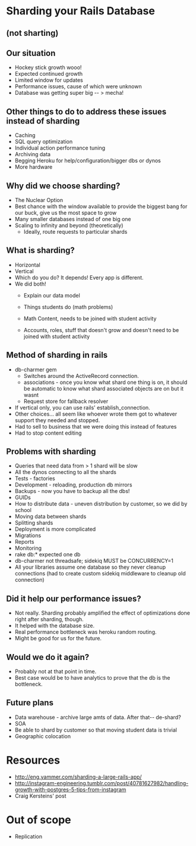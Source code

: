 # Sharding your Rails Database
## (not sharting)

## Our situation

* Hockey stick growth wooo!
* Expected continued growth
* Limited window for updates
* Performance issues, cause of which were unknown
* Database was getting super big -- > mecha!

## Other things to do to address these issues instead of sharding

* Caching
* SQL query optimization
* Individual action performance tuning
* Archiving data
* Begging Heroku for help/configuration/bigger dbs or dynos
* More hardware

## Why did we choose sharding?

* The Nuclear Option
* Best chance with the window available to provide the biggest bang for our buck, give us the most space to grow
* Many smaller databases instead of one big one
* Scaling to infinity and beyond (theoretically)
  * Ideally, route requests to particular shards

## What is sharding?

* Horizontal
* Vertical
* Which do you do? It depends! Every app is different.
* We did both!
  * Explain our data model

  * Things students do (math problems)
  * Math Content, needs to be joined with student activity
  * Accounts, roles, stuff that doesn't grow and doesn't need to be joined with student activity

## Method of sharding in rails

* db-charmer gem
  * Switches around the ActiveRecord connection.
  * associations - once you know what shard one thing is on, it should be automatic to know what shard associated objects are on but it wasnt
  * Request store for fallback resolver
* If vertical only, you can use rails' establish_connection.
* Other choices... all seem like whoever wrote them got to whatever support they needed and stopped.
* Had to sell to business that we were doing this instead of features
* Had to stop content editing

## Problems with sharding

* Queries that need data from > 1 shard will be slow
* All the dynos connecting to all the shards
* Tests - factories
* Development - reloading, production db mirrors
* Backups - now you have to backup all the dbs!
* GUIDs
* How to distribute data - uneven distribution by customer, so we did by school
* Moving data between shards
* Splitting shards
* Deployment is more complicated
* Migrations
* Reports
* Monitoring
* rake db:* expected one db
* db-charmer not threadsafe; sidekiq MUST be CONCURRENCY=1
* All your libraries assume one database so they never cleanup
  connections (had to create custom sidekiq middleware to cleanup
  old connection)

## Did it help our performance issues?

* Not really. Sharding probably amplified the effect of optimizations done right after sharding, though.
* It helped with the database size.
* Real performance bottleneck was heroku random routing.
* Might be good for us for the future.

## Would we do it again?

* Probably not at that point in time.
* Best case would be to have analytics to prove that the db is the bottleneck.

## Future plans

* Data warehouse - archive large amts of data. After that-- de-shard?
* SOA
* Be able to shard by customer so that moving student data is trivial
* Geographic colocation

# Resources

* http://eng.yammer.com/sharding-a-large-rails-app/
* http://instagram-engineering.tumblr.com/post/40781627982/handling-growth-with-postgres-5-tips-from-instagram
* Craig Kersteins' post


# Out of scope
* Replication